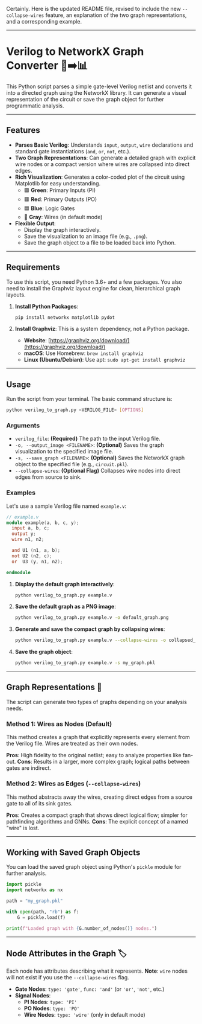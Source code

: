 Certainly. Here is the updated README file, revised to include the new `--collapse-wires` feature, an explanation of the two graph representations, and a corresponding example.

-----

# Verilog to NetworkX Graph Converter 📜➡️📊

This Python script parses a simple gate-level Verilog netlist and converts it into a directed graph using the NetworkX library. It can generate a visual representation of the circuit or save the graph object for further programmatic analysis.

-----

## Features

  * **Parses Basic Verilog**: Understands `input`, `output`, `wire` declarations and standard gate instantiations (`and`, `or`, `not`, etc.).
  * **Two Graph Representations**: Can generate a detailed graph with explicit wire nodes or a compact version where wires are collapsed into direct edges.
  * **Rich Visualization**: Generates a color-coded plot of the circuit using Matplotlib for easy understanding.
      * 🟩 **Green**: Primary Inputs (PI)
      * 🟥 **Red**: Primary Outputs (PO)
      * 🟦 **Blue**: Logic Gates
      * 🐘 **Gray**: Wires (in default mode)
  * **Flexible Output**:
      * Display the graph interactively.
      * Save the visualization to an image file (e.g., `.png`).
      * Save the graph object to a file to be loaded back into Python.

-----

## Requirements

To use this script, you need Python 3.6+ and a few packages. You also need to install the Graphviz layout engine for clean, hierarchical graph layouts.

1.  **Install Python Packages**:

    ```bash
    pip install networkx matplotlib pydot
    ```

2.  **Install Graphviz**: This is a system dependency, not a Python package.

      * **Website**: [https://graphviz.org/download/](https://graphviz.org/download/)
      * **macOS**: Use Homebrew: `brew install graphviz`
      * **Linux (Ubuntu/Debian)**: Use apt: `sudo apt-get install graphviz`

-----

## Usage

Run the script from your terminal. The basic command structure is:

```bash
python verilog_to_graph.py <VERILOG_FILE> [OPTIONS]
```

### Arguments

  * `verilog_file`: **(Required)** The path to the input Verilog file.
  * `-o, --output_image <FILENAME>`: **(Optional)** Saves the graph visualization to the specified image file.
  * `-s, --save_graph <FILENAME>`: **(Optional)** Saves the NetworkX graph object to the specified file (e.g., `circuit.pkl`).
  * `--collapse-wires`: **(Optional Flag)** Collapses wire nodes into direct edges from source to sink.

### Examples

Let's use a sample Verilog file named `example.v`:

```verilog
// example.v
module example(a, b, c, y);
  input a, b, c;
  output y;
  wire n1, n2;

  and U1 (n1, a, b);
  not U2 (n2, c);
  or  U3 (y, n1, n2);

endmodule
```

1.  **Display the default graph interactively**:

    ```bash
    python verilog_to_graph.py example.v
    ```

2.  **Save the default graph as a PNG image**:

    ```bash
    python verilog_to_graph.py example.v -o default_graph.png
    ```

3.  **Generate and save the compact graph by collapsing wires**:

    ```bash
    python verilog_to_graph.py example.v --collapse-wires -o collapsed_graph.png
    ```

4.  **Save the graph object**:

    ```bash
    python verilog_to_graph.py example.v -s my_graph.pkl
    ```

-----

## Graph Representations 🤔

The script can generate two types of graphs depending on your analysis needs.

### Method 1: Wires as Nodes (Default)

This method creates a graph that explicitly represents every element from the Verilog file. Wires are treated as their own nodes.

**Pros**: High fidelity to the original netlist; easy to analyze properties like fan-out.
**Cons**: Results in a larger, more complex graph; logical paths between gates are indirect.

### Method 2: Wires as Edges (`--collapse-wires`)

This method abstracts away the wires, creating direct edges from a source gate to all of its sink gates.

**Pros**: Creates a compact graph that shows direct logical flow; simpler for pathfinding algorithms and GNNs.
**Cons**: The explicit concept of a named "wire" is lost.

-----

## Working with Saved Graph Objects

You can load the saved graph object using Python's `pickle` module for further analysis.

```python
import pickle
import networkx as nx

path = "my_graph.pkl"

with open(path, "rb") as f:
    G = pickle.load(f)

print(f"Loaded graph with {G.number_of_nodes()} nodes.")
```

-----

## Node Attributes in the Graph 🏷️

Each node has attributes describing what it represents. **Note**: `wire` nodes will not exist if you use the `--collapse-wires` flag.

  * **Gate Nodes**: `type: 'gate'`, `func: 'and'` (or `'or'`, `'not'`, etc.)
  * **Signal Nodes**:
      * **PI Nodes**: `type: 'PI'`
      * **PO Nodes**: `type: 'PO'`
      * **Wire Nodes**: `type: 'wire'` (only in default mode)
